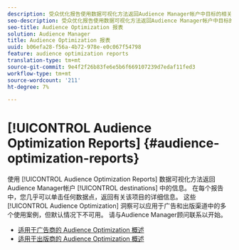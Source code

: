 ```yaml
---
description: 受众优化报告使用数据可视化方法返回Audience Manager帐户中目标的相关信息。 在每个报告中，您几乎可以单击任何数据点，返回有关该项目的详细信息。 这些受众优化洞察可应用于广告和出版渠道的多个用例，但默认情况下不可用。 请与Audience Manager顾问联系以开始。
seo-description: 受众优化报告使用数据可视化方法返回Audience Manager帐户中目标的相关信息。 在每个报告中，您几乎可以单击任何数据点，返回有关该项目的详细信息。 这些受众优化洞察可应用于广告和出版渠道的多个用例，但默认情况下不可用。 请与Audience Manager顾问联系以开始。
seo-title: Audience Optimization 报表
solution: Audience Manager
title: Audience Optimization 报表
uuid: b06efa28-f56a-4b72-978e-e0c067f54798
feature: audience optimization reports
translation-type: tm+mt
source-git-commit: 9e4f2f26b83fe6e5b6f669107239d7edaf11fed3
workflow-type: tm+mt
source-wordcount: '211'
ht-degree: 7%

---
```



# [!UICONTROL Audience Optimization Reports] {#audience-optimization-reports}

使用 [!UICONTROL Audience Optimization Reports] 数据可视化方法返回Audience Manager帐户 [!UICONTROL destinations] 中的信息。 在每个报告中，您几乎可以单击任何数据点，返回有关该项目的详细信息。 这些 [!UICONTROL Audience Optimization] 洞察可以应用于广告和出版渠道中的多个使用案例，但默认情况下不可用。 请与Audience Manager顾问联系以开始。

+ [适用于广告商的 Audience Optimization 概述](aor-advertisers/aor-advertisers.md)
+ [适用于出版商的 Audience Optimization 概述](aor-publishers/aor-publishers.md)